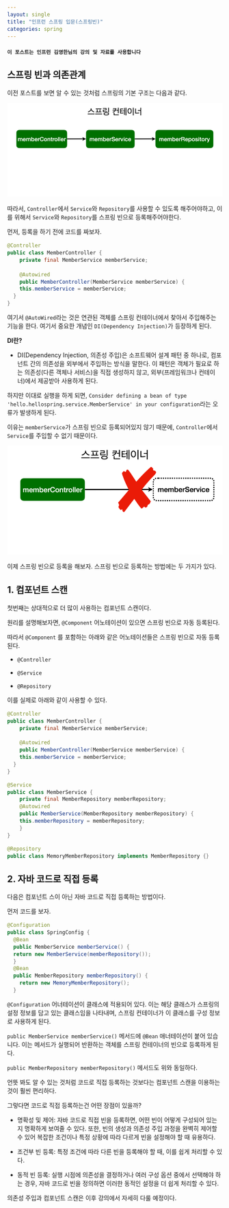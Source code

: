 ```yaml
---
layout: single
title: "인프런 스프링 입문(스프링빈)"
categories: spring
---
```


#### `이 포스트는 인프런 김영한님의 강의 및 자료를 사용합니다`

## 스프링 빈과 의존관계

이전 포스트를 보면 알 수 있는 것처럼 스프링의 기본 구조는 다음과 같다.

![structure](/images/structure.png)

따라서, `Controller`에서 `Service`와 `Repository`를 사용할 수 있도록 해주어야하고, 이를 위해서 `Service`와 `Repository`를 스프링 빈으로 등록해주어야한다.

먼저, 등록을 하기 전에 코드를 짜보자.

```java
@Controller
public class MemberController {
    private final MemberService memberService;

    @Autowired
    public MemberController(MemberService memberService) {
    this.memberService = memberService;
  }
}
```

여기서 `@AutoWired`라는 것은 연관된 객체를 스프링 컨테이너에서 찾아서 주입해주는 기능을 한다. 여기서 중요한 개념인 `DI(Dependency Injection)`가 등장하게 된다.

**DI란?**

- DI(Dependency Injection, 의존성 주입)은 소프트웨어 설계 패턴 중 하나로, 컴포넌트 간의 의존성을 외부에서 주입하는 방식을 말한다. 이 패턴은 객체가 필요로 하는 의존성(다른 객체나 서비스)을 직접 생성하지 않고, 외부(프레임워크나 컨테이너)에서 제공받아 사용하게 된다.

하지만 이대로 실행을 하게 되면, `Consider defining a bean of type 'hello.hellospring.service.MemberService' in your configuration`라는 오류가 발생하게 된다.

이유는 `memberService`가 스프링 빈으로 등록되어있지 않기 때문에, `Controller`에서 `Service`를 주입할 수 없기 때문이다.

![bean](/images/nobean.png)

이제 스프링 빈으로 등록을 해보자. 스프링 빈으로 등록하는 방법에는 두 가지가 있다.

## 1. 컴포넌트 스캔

첫번째는 상대적으로 더 많이 사용하는 컴포넌트 스캔이다. 

원리를 설명해보자면, `@Component` 어노테이션이 있으면 스프링 빈으로 자동 등록된다.

따라서 `@Component` 를 포함하는 아래와 같은 어노테이션들은 스프링 빈으로 자동 등록된다.

- `@Controller`

- `@Service`

- `@Repository`

이를 실제로 아래와 같이 사용할 수 있다.

```java
@Controller
public class MemberController {
    private final MemberService memberService;

    @Autowired
    public MemberController(MemberService memberService) {
    this.memberService = memberService;
  }
}
```
```java
@Service
public class MemberService {
    private final MemberRepository memberRepository;
    @Autowired
    public MemberService(MemberRepository memberRepository) {
    this.memberRepository = memberRepository;
    }
}
```
```java
@Repository
public class MemoryMemberRepository implements MemberRepository {}
```

## 2. 자바 코드로 직접 등록

다음은 컴포넌트 스이 아닌 자바 코드로 직접 등록하는 방법이다.

먼저 코드를 보자.

```java
@Configuration
public class SpringConfig {
  @Bean
  public MemberService memberService() {
  return new MemberService(memberRepository());
  }
  @Bean
  public MemberRepository memberRepository() {
    return new MemoryMemberRepository();
  }
```

`@Configuration` 어너테이션이 클래스에 적용되어 있다. 이는 해당 클래스가 스프링의 설정 정보를 담고 있는 클래스임을 나타내며, 스프링 컨테이너가 이 클래스를 구성 정보로 사용하게 된다.

`public MemberService memberService()` 메서드에 `@Bean` 애너테이션이 붙어 있습니다. 이는 메서드가 실행되어 반환하는 객체를 스프링 컨테이너의 빈으로 등록하게 된다.

`public MemberRepository memberRepository()` 메서드도 위와 동일하다.

언뜻 봐도 알 수 있는 것처럼 코드로 직접 등록하는 것보다는 컴포넌트 스캔을 이용하는 것이 훨씬 편리하다. 

그렇다면 코드로 직접 등록하는건 어떤 장점이 있을까?

- 명확성 및 제어: 자바 코드로 직접 빈을 등록하면, 어떤 빈이 어떻게 구성되어 있는지 명확하게 보여줄 수 있다. 또한, 빈의 생성과 의존성 주입 과정을 완벽히 제어할 수 있어 복잡한 조건이나 특정 상황에 따라 다르게 빈을 설정해야 할 때 유용하다.

- 조건부 빈 등록: 특정 조건에 따라 다른 빈을 등록해야 할 때, 이를 쉽게 처리할 수 있다.

- 동적 빈 등록: 실행 시점에 의존성을 결정하거나 여러 구성 옵션 중에서 선택해야 하는 경우, 자바 코드로 빈을 정의하면 이러한 동적인 설정을 더 쉽게 처리할 수 있다.

의존성 주입과 컴포넌트 스캔은 이후 강의에서 자세히 다룰 예정이다.










